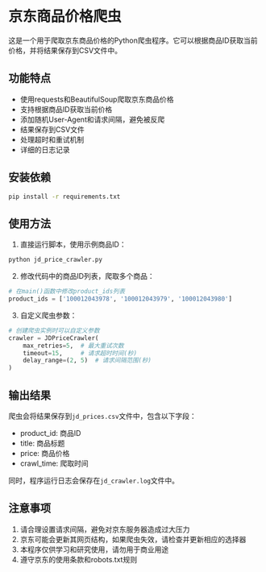 # 京东商品价格爬虫

这是一个用于爬取京东商品价格的Python爬虫程序。它可以根据商品ID获取当前价格，并将结果保存到CSV文件中。

## 功能特点

- 使用requests和BeautifulSoup爬取京东商品价格
- 支持根据商品ID获取当前价格
- 添加随机User-Agent和请求间隔，避免被反爬
- 结果保存到CSV文件
- 处理超时和重试机制
- 详细的日志记录

## 安装依赖

```bash
pip install -r requirements.txt
```

## 使用方法

1. 直接运行脚本，使用示例商品ID：

```bash
python jd_price_crawler.py
```

2. 修改代码中的商品ID列表，爬取多个商品：

```python
# 在main()函数中修改product_ids列表
product_ids = ['100012043978', '100012043979', '100012043980']
```

3. 自定义爬虫参数：

```python
# 创建爬虫实例时可以自定义参数
crawler = JDPriceCrawler(
    max_retries=5,  # 最大重试次数
    timeout=15,     # 请求超时时间(秒)
    delay_range=(2, 5)  # 请求间隔范围(秒)
)
```

## 输出结果

爬虫会将结果保存到`jd_prices.csv`文件中，包含以下字段：

- product_id: 商品ID
- title: 商品标题
- price: 商品价格
- crawl_time: 爬取时间

同时，程序运行日志会保存在`jd_crawler.log`文件中。

## 注意事项

1. 请合理设置请求间隔，避免对京东服务器造成过大压力
2. 京东可能会更新其网页结构，如果爬虫失效，请检查并更新相应的选择器
3. 本程序仅供学习和研究使用，请勿用于商业用途
4. 遵守京东的使用条款和robots.txt规则 